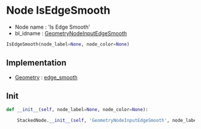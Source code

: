 # Node IsEdgeSmooth

- Node name : 'Is Edge Smooth'
- bl_idname : [GeometryNodeInputEdgeSmooth](https://docs.blender.org/api/current/bpy.types.GeometryNodeInputEdgeSmooth.html)


``` python
IsEdgeSmooth(node_label=None, node_color=None)
```
## Implementation

- [Geometry](/docs/GeoNodes/Geometry.md) : [edge_smooth](/docs/GeoNodes/Geometry.md#edge_smooth)

## Init

``` python
def __init__(self, node_label=None, node_color=None):

    StackedNode.__init__(self, 'GeometryNodeInputEdgeSmooth', node_label=node_label, node_color=node_color)
```
